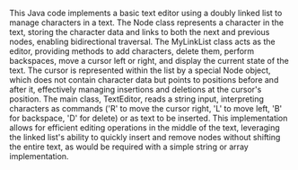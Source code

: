 This Java code implements a basic text editor using a doubly linked list to manage characters in a text. The Node class represents a character in the text, storing the character data and links to both the next and previous nodes, enabling bidirectional traversal. The MyLinkList class acts as the editor, providing methods to add characters, delete them, perform backspaces, move a cursor left or right, and display the current state of the text. The cursor is represented within the list by a special Node object, which does not contain character data but points to positions before and after it, effectively managing insertions and deletions at the cursor's position. The main class, TextEditor, reads a string input, interpreting characters as commands ('R' to move the cursor right, 'L' to move left, 'B' for backspace, 'D' for delete) or as text to be inserted. This implementation allows for efficient editing operations in the middle of the text, leveraging the linked list's ability to quickly insert and remove nodes without shifting the entire text, as would be required with a simple string or array implementation.